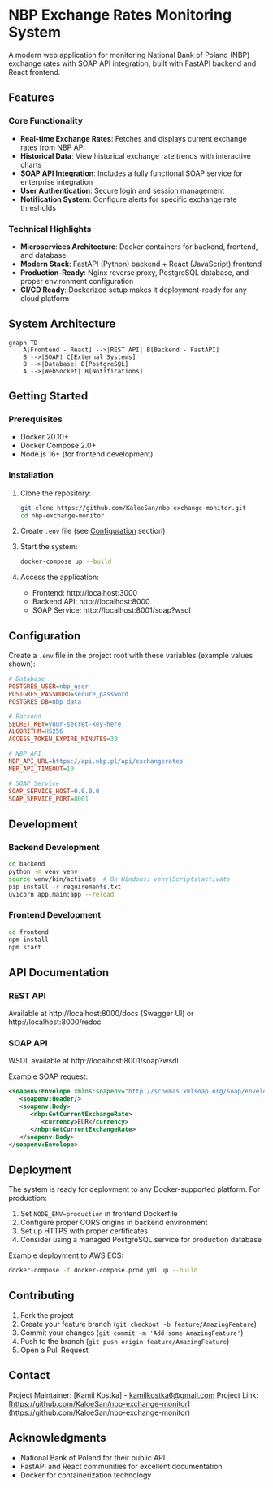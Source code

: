 # NBP Exchange Rates Monitoring System

A modern web application for monitoring National Bank of Poland (NBP) exchange rates with SOAP API integration, built with FastAPI backend and React frontend.

## Features

### Core Functionality
- **Real-time Exchange Rates**: Fetches and displays current exchange rates from NBP API
- **Historical Data**: View historical exchange rate trends with interactive charts
- **SOAP API Integration**: Includes a fully functional SOAP service for enterprise integration
- **User Authentication**: Secure login and session management
- **Notification System**: Configure alerts for specific exchange rate thresholds

### Technical Highlights
- **Microservices Architecture**: Docker containers for backend, frontend, and database
- **Modern Stack**: FastAPI (Python) backend + React (JavaScript) frontend
- **Production-Ready**: Nginx reverse proxy, PostgreSQL database, and proper environment configuration
- **CI/CD Ready**: Dockerized setup makes it deployment-ready for any cloud platform

## System Architecture

```mermaid
graph TD
    A[Frontend - React] -->|REST API| B[Backend - FastAPI]
    B -->|SOAP| C[External Systems]
    B -->|Database| D[PostgreSQL]
    A -->|WebSocket| B[Notifications]
```

## Getting Started

### Prerequisites
- Docker 20.10+
- Docker Compose 2.0+
- Node.js 16+ (for frontend development)

### Installation
1. Clone the repository:
   ```bash
   git clone https://github.com/KaloeSan/nbp-exchange-monitor.git
   cd nbp-exchange-monitor
   ```

2. Create `.env` file (see [Configuration](#configuration) section)

3. Start the system:
   ```bash
   docker-compose up --build
   ```

4. Access the application:
   - Frontend: http://localhost:3000
   - Backend API: http://localhost:8000
   - SOAP Service: http://localhost:8001/soap?wsdl

## Configuration

Create a `.env` file in the project root with these variables (example values shown):

```ini
# Database
POSTGRES_USER=nbp_user
POSTGRES_PASSWORD=secure_password
POSTGRES_DB=nbp_data

# Backend
SECRET_KEY=your-secret-key-here
ALGORITHM=HS256
ACCESS_TOKEN_EXPIRE_MINUTES=30

# NBP API
NBP_API_URL=https://api.nbp.pl/api/exchangerates
NBP_API_TIMEOUT=10

# SOAP Service
SOAP_SERVICE_HOST=0.0.0.0
SOAP_SERVICE_PORT=8001
```

## Development

### Backend Development
```bash
cd backend
python -m venv venv
source venv/bin/activate  # On Windows: venv\Scripts\activate
pip install -r requirements.txt
uvicorn app.main:app --reload
```

### Frontend Development
```bash
cd frontend
npm install
npm start
```

## API Documentation

### REST API
Available at http://localhost:8000/docs (Swagger UI) or http://localhost:8000/redoc

### SOAP API
WSDL available at http://localhost:8001/soap?wsdl

Example SOAP request:
```xml
<soapenv:Envelope xmlns:soapenv="http://schemas.xmlsoap.org/soap/envelope/" xmlns:nbp="http://nbp.pl/">
   <soapenv:Header/>
   <soapenv:Body>
      <nbp:GetCurrentExchangeRate>
         <currency>EUR</currency>
      </nbp:GetCurrentExchangeRate>
   </soapenv:Body>
</soapenv:Envelope>
```

## Deployment

The system is ready for deployment to any Docker-supported platform. For production:

1. Set `NODE_ENV=production` in frontend Dockerfile
2. Configure proper CORS origins in backend environment
3. Set up HTTPS with proper certificates
4. Consider using a managed PostgreSQL service for production database

Example deployment to AWS ECS:
```bash
docker-compose -f docker-compose.prod.yml up --build
```

## Contributing

1. Fork the project
2. Create your feature branch (`git checkout -b feature/AmazingFeature`)
3. Commit your changes (`git commit -m 'Add some AmazingFeature'`)
4. Push to the branch (`git push origin feature/AmazingFeature`)
5. Open a Pull Request

## Contact

Project Maintainer: [Kamil Kostka] - kamilkostka6@gmail.com
Project Link: [https://github.com/KaloeSan/nbp-exchange-monitor](https://github.com/KaloeSan/nbp-exchange-monitor)

## Acknowledgments
- National Bank of Poland for their public API
- FastAPI and React communities for excellent documentation
- Docker for containerization technology
